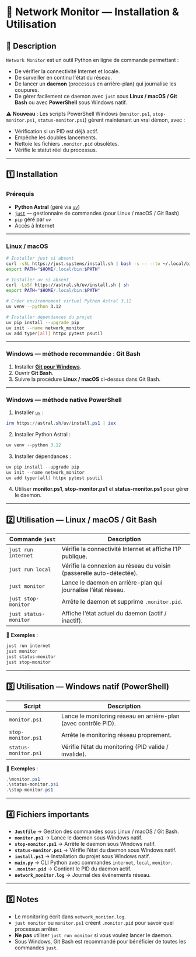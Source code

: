 # 📡 Network Monitor — Installation & Utilisation

## 📝 Description
`Network Monitor` est un outil Python en ligne de commande permettant :
- De vérifier la connectivité Internet et locale.
- De surveiller en continu l'état du réseau.
- De lancer un **daemon** (processus en arrière-plan) qui journalise les coupures.
- De gérer facilement ce daemon avec `just` sous **Linux / macOS / Git Bash** ou avec **PowerShell** sous Windows natif.

⚠️ **Nouveau** : Les scripts PowerShell Windows (`monitor.ps1`, `stop-monitor.ps1`, `status-monitor.ps1`) gèrent maintenant un vrai démon, avec :
- Vérification si un PID est déjà actif.
- Empêche les doubles lancements.
- Nettoie les fichiers `.monitor.pid` obsolètes.
- Vérifie le statut réel du processus.

---

## 1️⃣ Installation

### **Prérequis**
- **Python Astral** (géré via [`uv`](https://astral.sh/uv/))
- [`just`](https://just.systems) — gestionnaire de commandes (pour Linux / macOS / Git Bash)
- `pip` géré par `uv`
- Accès à Internet

---

### **Linux / macOS**
```bash
# Installer just si absent
curl -sSL https://just.systems/install.sh | bash -s -- --to ~/.local/bin
export PATH="$HOME/.local/bin:$PATH"

# Installer uv si absent
curl -LsSf https://astral.sh/uv/install.sh | sh
export PATH="$HOME/.local/bin:$PATH"

# Créer environnement virtuel Python Astral 3.12
uv venv --python 3.12

# Installer dépendances du projet
uv pip install --upgrade pip
uv init --name network_monitor
uv add typer[all] httpx pytest psutil
```

---

### **Windows — méthode recommandée : Git Bash**
1. Installer **[Git pour Windows](https://git-scm.com/download/win)**.
2. Ouvrir **Git Bash**.
3. Suivre la procédure **Linux / macOS** ci-dessus dans Git Bash.

---

### **Windows — méthode native PowerShell**
1. Installer [`uv`](https://astral.sh/uv/) :
```powershell
irm https://astral.sh/uv/install.ps1 | iex
```
2. Installer Python Astral :
```powershell
uv venv --python 3.12
```
3. Installer dépendances :
```powershell
uv pip install --upgrade pip
uv init --name network_monitor
uv add typer[all] httpx pytest psutil
```
4. Utiliser **monitor.ps1**, **stop-monitor.ps1** et **status-monitor.ps1** pour gérer le daemon.

---

## 2️⃣ Utilisation — Linux / macOS / Git Bash

| Commande `just` | Description |
|-----------------|-------------|
| `just run internet` | Vérifie la connectivité Internet et affiche l’IP publique. |
| `just run local` | Vérifie la connexion au réseau du voisin (passerelle auto-détectée). |
| `just monitor` | Lance le daemon en arrière-plan qui journalise l’état réseau. |
| `just stop-monitor` | Arrête le daemon et supprime `.monitor.pid`. |
| `just status-monitor` | Affiche l’état actuel du daemon (actif / inactif). |

📌 **Exemples** :
```bash
just run internet
just monitor
just status-monitor
just stop-monitor
```

---

## 3️⃣ Utilisation — Windows natif (PowerShell)

| Script | Description |
|--------|-------------|
| `monitor.ps1` | Lance le monitoring réseau en arrière-plan (avec contrôle PID). |
| `stop-monitor.ps1` | Arrête le monitoring réseau proprement. |
| `status-monitor.ps1` | Vérifie l’état du monitoring (PID valide / invalide). |

📌 **Exemples** :
```powershell
.\monitor.ps1
.\status-monitor.ps1
.\stop-monitor.ps1
```

---

## 4️⃣ Fichiers importants

- **`Justfile`** → Gestion des commandes sous Linux / macOS / Git Bash.
- **`monitor.ps1`** → Lance le daemon sous Windows natif.
- **`stop-monitor.ps1`** → Arrête le daemon sous Windows natif.
- **`status-monitor.ps1`** → Vérifie l’état du daemon sous Windows natif.
- **`install.ps1`** → Installation du projet sous Windows natif.
- **`main.py`** → CLI Python avec commandes `internet`, `local`, `monitor`.
- **`.monitor.pid`** → Contient le PID du daemon actif.
- **`network_monitor.log`** → Journal des événements réseau.

---

## 5️⃣ Notes
- Le monitoring écrit dans `network_monitor.log`.
- `just monitor` ou `monitor.ps1` créent `.monitor.pid` pour savoir quel processus arrêter.
- **Ne pas** utiliser `just run monitor` si vous voulez lancer le daemon.
- Sous Windows, Git Bash est recommandé pour bénéficier de toutes les commandes `just`.
